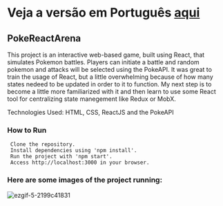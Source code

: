 # Veja a versão em Português <a href="README-ptbr.md">aqui</a>

## PokeReactArena

This project is an interactive web-based game, built using React, that simulates Pokemon battles. Players can initiate a battle and random pokemon and attacks will be selected using the PokeAPI.
It was great to train the usage of React, but a little overwhelming because of how many states nedeed to be updated in order to it to function. My next step is to become a little more familiarized 
with it and then learn to use some React tool for centralizing state manegement like Redux or MobX.

Technologies Used: HTML, CSS, ReactJS and the PokeAPI

### How to Run

     Clone the repository.
     Install dependencies using 'npm install'.
     Run the project with 'npm start'.
     Access http://localhost:3000 in your browser.
    
### Here are some images of the project running:

![ezgif-5-2199c41831](https://github.com/RuanEmanuell/pokereactarena/assets/113607857/fe23b1c3-31ac-45fe-b6fc-0041d549554a)
